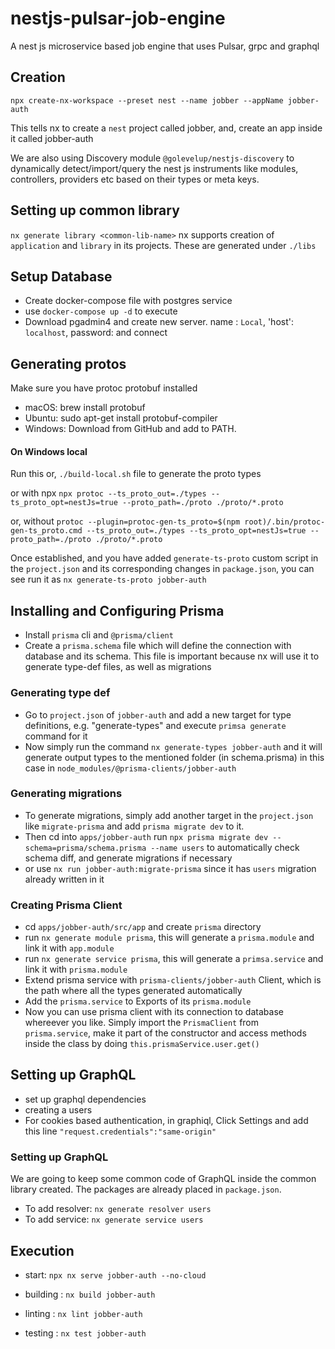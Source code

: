 # nestjs-pulsar-job-engine

A nest js microservice based job engine that uses Pulsar, grpc and graphql

## Creation

```
npx create-nx-workspace --preset nest --name jobber --appName jobber-auth
```

This tells nx to create a `nest` project called jobber, and, create an app inside it called jobber-auth

We are also using Discovery module `@golevelup/nestjs-discovery` to dynamically detect/import/query the nest js instruments like modules, controllers, providers etc based on their types or meta keys.

## Setting up common library

`nx generate library <common-lib-name>`
nx supports creation of `application` and `library` in its projects.
These are generated under `./libs`

## Setup Database

- Create docker-compose file with postgres service
- use `docker-compose up -d` to execute
- Download pgadmin4 and create new server. name : `Local`, 'host': `localhost`, password: <pwd> and connect

## Generating protos

Make sure you have protoc protobuf installed

- macOS: brew install protobuf
- Ubuntu: sudo apt-get install protobuf-compiler
- Windows: Download from GitHub and add to PATH.

#### On Windows local

Run this or, `./build-local.sh` file to generate the proto types

or with npx
`npx protoc --ts_proto_out=./types --ts_proto_opt=nestJs=true --proto_path=./proto ./proto/*.proto`

or, without
`protoc --plugin=protoc-gen-ts_proto=$(npm root)/.bin/protoc-gen-ts_proto.cmd --ts_proto_out=./types --ts_proto_opt=nestJs=true --proto_path=./proto ./proto/*.proto`

Once established, and you have added `generate-ts-proto` custom script in the `project.json` and its corresponding changes in `package.json`, you can see run it as
`nx generate-ts-proto jobber-auth`

## Installing and Configuring Prisma

- Install `prisma` cli and `@prisma/client`
- Create a `prisma.schema` file which will define the connection with database and its schema. This file is important because nx will use it to generate type-def files, as well as migrations

### Generating type def

- Go to `project.json` of `jobber-auth` and add a new target for type definitions, e.g. "generate-types" and execute `primsa generate` command for it
- Now simply run the command `nx generate-types jobber-auth` and it will generate output types to the mentioned folder (in schema.prisma) in this case in `node_modules/@prisma-clients/jobber-auth`

### Generating migrations

- To generate migrations, simply add another target in the `project.json` like `migrate-prisma` and add `prisma migrate dev` to it.
- Then cd into `apps/jobber-auth` run `npx prisma migrate dev --schema=prisma/schema.prisma --name users` to automatically check schema diff, and generate migrations if necessary
- or use `nx run jobber-auth:migrate-prisma` since it has `users` migration already written in it

### Creating Prisma Client

- cd `apps/jobber-auth/src/app` and create `prisma` directory
- run `nx generate module prisma`, this will generate a `prisma.module` and link it with `app.module`
- run `nx generate service prisma`, this will generate a `primsa.service` and link it with `prisma.module`
- Extend prisma service with `prisma-clients/jobber-auth` Client, which is the path where all the types generated automatically
- Add the `prisma.service` to Exports of its `prisma.module`
- Now you can use prisma client with its connection to database whereever you like. Simply import the `PrismaClient` from `prisma.service`, make it part of the constructor and access methods inside the class by doing `this.prismaService.user.get()`

## Setting up GraphQL

- set up graphql dependencies
- creating a users
- For cookies based authentication, in graphiql, Click Settings and add this line
  `"request.credentials":"same-origin"`

### Setting up GraphQL

We are going to keep some common code of GraphQL inside the common library created. The packages are already placed in `package.json`.

- To add resolver: `nx generate resolver users`
- To add service: `nx generate service users`

## Execution

- start: `npx nx serve jobber-auth --no-cloud`

- building : `nx build jobber-auth`
- linting : `nx lint jobber-auth`
- testing : `nx test jobber-auth`
